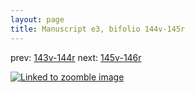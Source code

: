 ```yaml
---
layout: page
title: Manuscript e3, bifolio 144v-145r
---
```


prev: [143v-144r](../143v-144r/) next: [145v-146r](../145v-146r/)



[![Linked to zoomble image](http://www.homermultitext.org/iipsrv?IIIF=/project/homer/pyramidal/deepzoom/hmt/e3bifolio/v1/vb_144v_145r.tif/full/2000,/0/default.jpg)](http://www.homermultitext.org/ict2/?urn=urn:cite2:hmt:e3bifolio.v1:vb_144v_145r)

